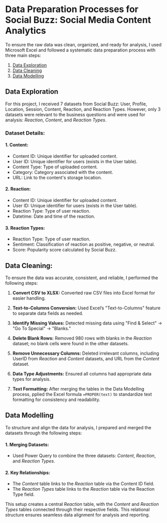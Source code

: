 # Data Preparation Processes for Social Buzz: Social Media Content Analytics

To ensure the raw data was clean, organized, and ready for analysis, I used Microsoft Excel and followed a systematic data preparation process with three main steps:

1. [Data Exploration](#data-exploration)
2. [Data Cleaning](#data-cleaning)
3. [Data Modelling](#data-modelling)


## Data Exploration

For this project, I received 7 datasets from Social Buzz: User, Profile, Location, Session, Content, Reaction, and Reaction Types. However, only 3 datasets were relevant to the business questions and were used for analysis: *Reaction*, *Content*, and *Reaction Types*.

### Dataset Details:
#### 1. Content:
- Content ID: Unique identifier for uploaded content.
- User ID: Unique identifier for users (exists in the User table).
- Content Type: Type of uploaded content. 
- Category: Category associated with the content.
- URL: Link to the content's storage location.

#### 2. Reaction: 
- Content ID: Unique identifier for uploaded content.
- User ID: Unique identifier for users (exists in the User table).
- Reaction Type: Type of user reaction.
- Datetime: Date and time of the reaction.

#### 3. Reaction Types: 
- Reaction Type: Type of user reaction.
- Sentiment: Classification of reaction as positive, negative, or neutral.
- Score: Popularity score calculated by Social Buzz.


## Data Cleaning:

To ensure the data was accurate, consistent, and reliable, I performed the following steps:

1. **Convert CSV to XLSX:** Converted raw CSV files into Excel format for easier handling.
   
2. **Text-to-Columns Conversion:** Used Excel’s "Text-to-Columns" feature to separate data fields as needed.
   
3. **Identify Missing Values:** Detected missing data using "Find & Select" → "Go To Special" → "Blanks."
   
4. **Delete Blank Rows:** Removed 980 rows with blanks in the *Reaction* dataset; no blank cells were found in the other datasets.
   
5. **Remove Unnecessary Columns:** Deleted irrelevant columns, including UserID from *Reaction* and *Content* datasets, and URL from the *Content* dataset.
    
6. **Data Type Adjustments:** Ensured all columns had appropriate data types for analysis.
    
7. **Text Formatting:** After merging the tables in the Data Modelling process, pplied the Excel formula ```=PROPER(text)``` to standardize text formatting for consistency and readability.


## Data Modelling

To structure and align the data for analysis, I prepared and merged the datasets through the following steps:

#### 1. Merging Datasets:

- Used Power Query to combine the three datasets: *Content*, *Reaction*, and *Reaction Types*.

#### 2. Key Relationships:

- The *Content* table links to the *Reaction* table via the Content ID field.
- The *Reaction Types* table links to the *Reaction* table via the Reaction Type field.

This setup creates a central *Reaction* table, with the *Content* and *Reaction Types* tables connected through their respective fields. This relational structure ensures seamless data alignment for analysis and reporting.
